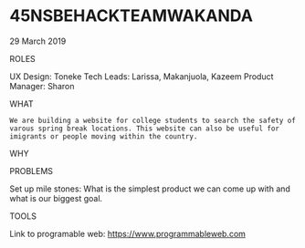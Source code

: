 # 45NSBEHACKTEAMWAKANDA

29 March 2019


ROLES

UX Design: Toneke
Tech Leads: Larissa, Makanjuola, Kazeem
Product Manager: Sharon

WHAT 

	We are building a website for college students to search the safety of varous spring break locations. This website can also be useful for imigrants or people moving within the country. 
	
WHY

PROBLEMS

Set up mile stones:
What is the simplest product we can come up with and what is our biggest goal. 

 

TOOLS

Link to programable web: https://www.programmableweb.com
